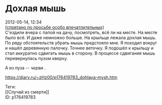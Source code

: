Дохлая мышь
============

   
 2012-05-14, 12:34   
   [(спрятано по просьбе особо впечатлительных)](https://zHz00.diary.ru/p176419783.htm?index=1#linkmore176419783m1)      
 С'ездили вчера с папой на дачу, посмотреть, всё ли на месте. На месте было всё. И даже немножко больше. На крыльце лежала дохлая мышь. По ряду обстоятельств убрать мышь предстояло мне. Я походил вокруг и нашёл деревянную палочку. Точнее веточку. Я подошёл к крыльцу и стал аккуратно сдвигать мышь в сторону. В процессе сдвигания мышь перевернулась пузом кверху.   
   
 А из пуза --  *черви*  .   
     
    
 <https://diary.ru/~zHz00/p176419783_dohlaya-mysh.htm>   
   
 Теги:   
 [[Случай из смерти]]   
 ID: p176419783